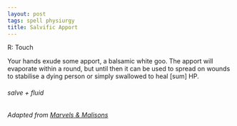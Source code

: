 ```yaml
---
layout: post
tags: spell physiurgy
title: Salvific Apport
---
```


R: Touch

Your hands exude some apport, a balsamic white goo. The apport will evaporate within a round, but until then it can be used to spread on wounds to stabilise a dying person or simply swallowed to heal [sum] HP.
###### *salve + fluid*

###### Adapted from [Marvels & Malisons](https://www.exaltedfuneral.com/products/marvel-malisons)
